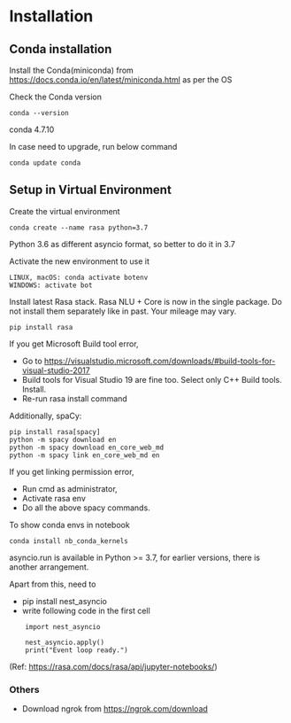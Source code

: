 # Installation


## Conda installation
Install the Conda(miniconda) from https://docs.conda.io/en/latest/miniconda.html as per the OS

Check the Conda version
```
conda --version
```
conda 4.7.10

In case need to upgrade, run below command
```
conda update conda
```

## Setup in Virtual Environment

Create the virtual environment

```
conda create --name rasa python=3.7
```

Python 3.6 as different asyncio format, so better to do it in 3.7

Activate the new environment to use it
```
LINUX, macOS: conda activate botenv
WINDOWS: activate bot
```

Install latest Rasa stack.
Rasa NLU + Core is now in the single package. Do not install them separately like in past. Your mileage may vary.

```
pip install rasa
```

If you get Microsoft Build tool error, 
- Go to https://visualstudio.microsoft.com/downloads/#build-tools-for-visual-studio-2017
- Build tools for Visual Studio 19 are fine too. Select only C++ Build tools. Install.
- Re-run rasa install command 

Additionally, spaCy:
```
pip install rasa[spacy]
python -m spacy download en
python -m spacy download en_core_web_md
python -m spacy link en_core_web_md en
```
If you get linking permission error, 
- Run cmd as administrator, 
- Activate rasa env
- Do all the above spacy commands.

To show conda envs in notebook
```
conda install nb_conda_kernels
```

asyncio.run is available in Python >= 3.7, for earlier versions, there is another arrangement.

Apart from this, need to
- pip install nest_asyncio
- write following code in the first cell
```
    import nest_asyncio

    nest_asyncio.apply()
    print("Event loop ready.")
```
(Ref: https://rasa.com/docs/rasa/api/jupyter-notebooks/)

### Others
- Download ngrok from https://ngrok.com/download



